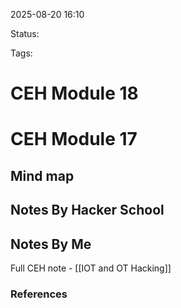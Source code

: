 2025-08-20 16:10

Status:

Tags:

# CEH Module 18

# CEH Module 17

## Mind map 



## Notes By Hacker School



## Notes By Me
Full CEH note - [[IOT and OT Hacking]]




### References
